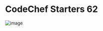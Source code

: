 # CodeChef Starters 62
![image](https://cdn.codechef.com/download/small-banner/START62/1666710890.jpg)